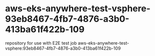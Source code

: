 # aws-eks-anywhere-test-vsphere-93eb8467-4fb7-4876-a3b0-413ba61f422b-109
repository for use with E2E test job aws-eks-anywhere-test-vsphere:93eb8467-4fb7-4876-a3b0-413ba61f422b-109
